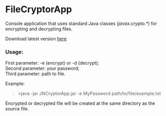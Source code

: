 # FileCryptorApp
Console application that uses standard Java classes (_javax.crypto.*_) for encrypting and decrypting files.

Download latest version [here](https://github.com/rstetsenko/FileCryptorApp/blob/master/Release/FileCryptorApp.jar?raw=true)

### Usage:
First parameter: -e (encrypt) or -d (decrypt);  
Second parameter: your password;  
Third parameter: path to file.

Example: 
>\>java -jar JNCryptorApp.jar -e MyPassword path/to/file/example.txt

Encrypted or decrypted file will be created at the same directory as the source file.
